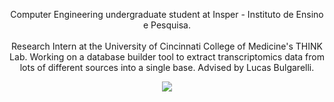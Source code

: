 <p align="center">
  Computer Engineering undergraduate student at Insper - Instituto de Ensino e Pesquisa.<br><br>
  Research Intern at the University of Cincinnati College of Medicine's THINK Lab. Working on a database builder tool to extract transcriptomics data from lots of different sources into a single base. Advised by Lucas Bulgarelli.
</p>


<p align="center">
  <img src="https://github-readme-stats.vercel.app/api/top-langs/?username=victorlga&theme=blue-green" />
</p>

<!--
![](cool_gene_wallpaper.png)
**victorlga/victorlga** is a ✨ _special_ ✨ repository because its `README.md` (this file) appears on your GitHub profile.

Here are some ideas to get you started:

- 🔭 I’m currently working on ...
- 🌱 I’m currently learning ...
- 👯 I’m looking to collaborate on ...
- 🤔 I’m looking for help with ...
- 💬 Ask me about ...
- 📫 How to reach me: ...
- 😄 Pronouns: ...
- ⚡ Fun fact: ...
-->
